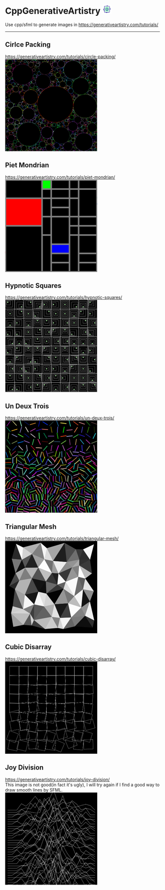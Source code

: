 # CppGenerativeArtistry <img alt="ICON" src="https://github.com/Harpsichord1207/CppGenerativeArtistry/blob/master/logo.png" width="30" height="30">
Use cpp/sfml to generate images in https://generativeartistry.com/tutorials/  

---  

## Cirlce Packing
https://generativeartistry.com/tutorials/circle-packing/  
<img alt="CirclePacking" src="https://github.com/Harpsichord1207/CppGenerativeArtistry/blob/master/CirclePacking/image.png" width="300" height="300">


## Piet Mondrian
https://generativeartistry.com/tutorials/piet-mondrian/  
<img alt="PietMondrian" src="https://github.com/Harpsichord1207/CppGenerativeArtistry/blob/master/PietMondrian/image.png" width="300" height="300">

## Hypnotic Squares
https://generativeartistry.com/tutorials/hypnotic-squares/  
<img alt="HypnoticSquares" src="https://github.com/Harpsichord1207/CppGenerativeArtistry/blob/master/HypnoticSquares/image.png" width="300" height="300">

## Un Deux Trois
https://generativeartistry.com/tutorials/un-deux-trois/  
<img alt="UnDeuxTrois" src="https://github.com/Harpsichord1207/CppGenerativeArtistry/blob/master/UnDeuxTrois/image.png" width="300" height="300">

## Triangular Mesh  
https://generativeartistry.com/tutorials/triangular-mesh/  
<img alt="TriangularMesh" src="https://github.com/Harpsichord1207/CppGenerativeArtistry/blob/master/TriangularMesh/image.png" width="300" height="300">

## Cubic Disarray
https://generativeartistry.com/tutorials/cubic-disarray/  
<img alt="CubicDissary" src="https://github.com/Harpsichord1207/CppGenerativeArtistry/blob/master/CubicDisarray/image.png" width="300" height="300">

## Joy Division  
https://generativeartistry.com/tutorials/joy-division/  
This image is not good(in fact it's ugly), I will try again if I find a good way to draw smooth lines by SFML.  
<img alt="JoyDivision" src="https://github.com/Harpsichord1207/CppGenerativeArtistry/blob/master/JoyDivision/image.png" width="300" height="300">
